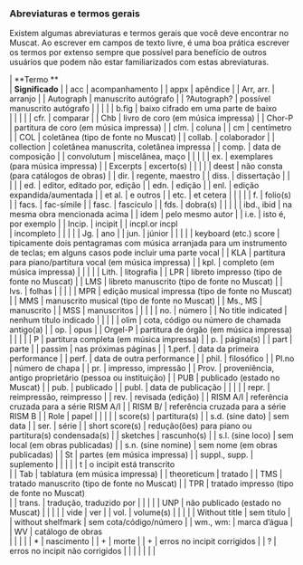 ### Abreviaturas e termos gerais

Existem algumas abreviaturas e termos gerais que você deve encontrar no Muscat. Ao escrever em campos de texto livre, é uma boa prática escrever os termos por extenso sempre que possível para benefício de outros usuários que podem não estar familiarizados com estas abreviaturas.

 

 

 

| **Termo   **   
 | **Significado** |
| acc | acompanhamento |
| appx | apêndice |
| Arr, arr. | arranjo |
| Autograph | manuscrito autógrafo |
| ?Autograph? | possível manuscrito autógrafo |
|   |   |
| b.fig | baixo cifrado em uma parte de baixo  
 |
|   |   |
| cfr. | comparar |
| Chb | livro de coro (em música impressa) |
| Chor-P | partitura de coro (em música impressa) |
| clm. | coluna |
| cm | centímetro |
| COL | coletânea (tipo de fonte no Muscat) |
| collab. | colaborador |
| collection | coletânea manuscrita, coletânea impressa |
| comp. | data de composição |
| convolutum | miscelânea, maço |
|   |   |
| ex. | exemplares (para música impressa) |
| Excerpts | excerto(s) |
|   |   |
| deest | não consta (para catálogos de obras) |
| dir. | regente, maestro |
| diss. | dissertação |
|   |   |
| ed. | editor, editado por, edição |
| edn. | edição |
| enl. | edição expandida/aumentada |
| et al. | e outros |
| etc. | et cetera |
|   |   |
| f. | folio(s) |
| facs. | fac-símile |
| fasc. | fascículo |
| fds. | dobra(s) |
|   |   |
| ibd., ibid | na mesma obra mencionada acima |
| idem | pelo mesmo autor |
| i.e. | isto é, por exemplo |
| Incip. | incipit |
| incpl.or incpl  
 | incompleto |
|   |   |
| Jg. | ano |
| jun. | júnior |
|   |   |
| keyboard (etc.) score | tipicamente dois pentagramas com música arranjada para um instrumento de teclas; em alguns casos pode incluir uma parte vocal |
| KLA | partitura para piano/partitura vocal (em música impressa) |
| kpl. | completo (em música impressa) |
|   |   |
| Lith. | litografia |
| LPR | libreto impresso (tipo de fonte no Muscat) |
| LMS | libreto manuscrito (tipo de fonte no Muscat) |
| lvs. | folhas |
|   |   |
| MPR | edição musical impressa (tipo de fonte no Muscat) |
| MMS | manuscrito musical (tipo de fonte no Muscat) |
| Ms., MS | manuscrito |
| MSS | manuscritos |
|   |   |
| no. | número |
| No title indicated | nenhum título indicado |
|   |   |
| olim | cota, código ou número de chamada antigo(a) |
| op. | opus |
| Orgel-P | partitura de órgão (em música impressa) |
|   |   |
| P | partitura completa (em música impressa) |
| p. | página(s) |
| part | parte |
| passim | nas próximas páginas |
| 1.perf. | data da primeira performance |
| perf. | data de outra performance |
| phil. | filosófico |
| Pl.no | número de chapa |
| pr. | impresso, impressão |
| Prov. | proveniência, antigo proprietário (pessoa ou instituição) |
| PUB | publicado (estado no Muscat) |
| pub. | publicado |
| publ. | data de publicação |
|   |   |
| repr. | reimpressão, reimpresso |
| rev. | revisada (edição) |
| RISM A/I | referência cruzada para a série RISM A/I |
| RISM B/ | referência cruzada para a série RISM B |
| Role | papel |
|   |   |
| score(s) | partitura(s) |
| s.d. (sine dato) | sem data |
| ser. | série |
| short score(s) | redução(ões) para piano ou partitura(s) condensada(s) |
| sketches | rascunho(s) |
| s.l. (sine loco) | sem local (em obras publicadas) |
| s.n. (sine nomine) | sem nome (em obras publicadas) |
| St | partes (em música impressa) |
| suppl., supp. | suplemento |
|   |   |
| t | o incipit está transcrito  
 |
| Tab | tablatura (em música impressa) |
| theoreticum | tratado |
| TMS | tratado manuscrito (tipo de fonte no Muscat) |
| TPR | tratado impresso (tipo de fonte no Muscat)               
 |
| trans. | tradução, traduzido por |
|   |   |
| UNP | não publicado (estado no Muscat) |
|   |   |
| vide | ver |
| vol. | volume(s) |
|   |   |
| Without title | sem título |
| without shelfmark | sem cota/código/número |
| wm., wm: | marca d’água |
| WV | catálogo de obras  
 |
|   |   |
| \* | nascimento |
| + | morte |
| + | erros no incipit corrigidos |
| ? | erros no incipit não corrigidos |
|   |   |
|   |   |

 

 